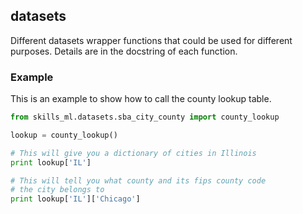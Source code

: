 datasets
-----------
Different datasets wrapper functions that could be used for different purposes. Details are in the docstring of each function.

### Example

This is an example to show how to call the county lookup table. 

```python
from skills_ml.datasets.sba_city_county import county_lookup

lookup = county_lookup()

# This will give you a dictionary of cities in Illinois
print lookup['IL'] 

# This will tell you what county and its fips county code 
# the city belongs to
print lookup['IL']['Chicago'] 

```